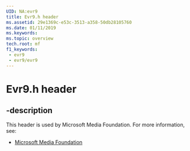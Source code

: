 ```yaml
---
UID: NA:evr9
title: Evr9.h header
ms.assetid: 29e1369c-e53c-3513-a358-50db28105760
ms.date: 01/11/2019
ms.keywords: 
ms.topic: overview
tech.root: mf
f1_keywords:
 - evr9
 - evr9/evr9
---
```


# Evr9.h header


## -description

This header is used by Microsoft Media Foundation. For more information, see:

- [Microsoft Media Foundation](../_mf/index.md)

